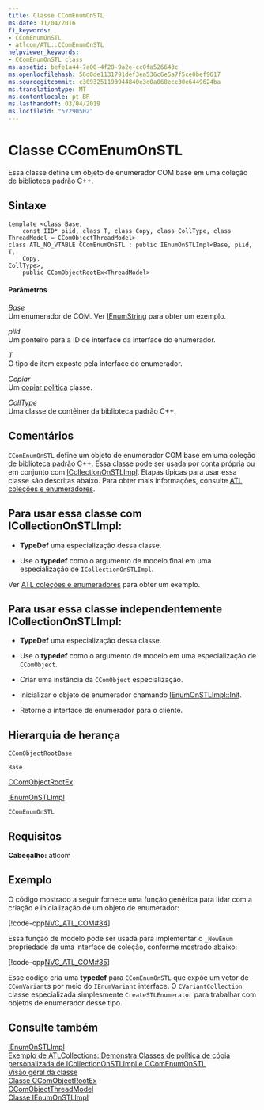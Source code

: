 ```yaml
---
title: Classe CComEnumOnSTL
ms.date: 11/04/2016
f1_keywords:
- CComEnumOnSTL
- atlcom/ATL::CComEnumOnSTL
helpviewer_keywords:
- CComEnumOnSTL class
ms.assetid: befe1a44-7a00-4f28-9a2e-cc0fa526643c
ms.openlocfilehash: 56d0de1131791def3ea536c6e5a7f5ce0bef9617
ms.sourcegitcommit: c3093251193944840e3d0a068ecc30e6449624ba
ms.translationtype: MT
ms.contentlocale: pt-BR
ms.lasthandoff: 03/04/2019
ms.locfileid: "57290502"
---
```

# <a name="ccomenumonstl-class"></a>Classe CComEnumOnSTL

Essa classe define um objeto de enumerador COM base em uma coleção de biblioteca padrão C++.

## <a name="syntax"></a>Sintaxe

```
template <class Base,
    const IID* piid, class T, class Copy, class CollType, class ThreadModel = CComObjectThreadModel>
class ATL_NO_VTABLE CComEnumOnSTL : public IEnumOnSTLImpl<Base, piid,
T,
    Copy,
CollType>,
    public CComObjectRootEx<ThreadModel>
```

#### <a name="parameters"></a>Parâmetros

*Base*<br/>
Um enumerador de COM. Ver [IEnumString](/windows/desktop/api/objidl/nn-objidl-ienumstring) para obter um exemplo.

*piid*<br/>
Um ponteiro para a ID de interface da interface do enumerador.

*T*<br/>
O tipo de item exposto pela interface do enumerador.

*Copiar*<br/>
Um [copiar política](../../atl/atl-copy-policy-classes.md) classe.

*CollType*<br/>
Uma classe de contêiner da biblioteca padrão C++.

## <a name="remarks"></a>Comentários

`CComEnumOnSTL` define um objeto de enumerador COM base em uma coleção de biblioteca padrão C++. Essa classe pode ser usada por conta própria ou em conjunto com [ICollectionOnSTLImpl](../../atl/reference/icollectiononstlimpl-class.md). Etapas típicas para usar essa classe são descritas abaixo. Para obter mais informações, consulte [ATL coleções e enumeradores](../../atl/atl-collections-and-enumerators.md).

## <a name="to-use-this-class-with-icollectiononstlimpl"></a>Para usar essa classe com ICollectionOnSTLImpl:

- **TypeDef** uma especialização dessa classe.

- Use o **typedef** como o argumento de modelo final em uma especialização de `ICollectionOnSTLImpl`.

Ver [ATL coleções e enumeradores](../../atl/atl-collections-and-enumerators.md) para obter um exemplo.

## <a name="to-use-this-class-independently-of-icollectiononstlimpl"></a>Para usar essa classe independentemente ICollectionOnSTLImpl:

- **TypeDef** uma especialização dessa classe.

- Use o **typedef** como o argumento de modelo em uma especialização de `CComObject`.

- Criar uma instância da `CComObject` especialização.

- Inicializar o objeto de enumerador chamando [IEnumOnSTLImpl::Init](../../atl/reference/ienumonstlimpl-class.md#init).

- Retorne a interface de enumerador para o cliente.

## <a name="inheritance-hierarchy"></a>Hierarquia de herança

`CComObjectRootBase`

`Base`

[CComObjectRootEx](../../atl/reference/ccomobjectrootex-class.md)

[IEnumOnSTLImpl](../../atl/reference/ienumonstlimpl-class.md)

`CComEnumOnSTL`

## <a name="requirements"></a>Requisitos

**Cabeçalho:** atlcom

## <a name="example"></a>Exemplo

O código mostrado a seguir fornece uma função genérica para lidar com a criação e inicialização de um objeto de enumerador:

[!code-cpp[NVC_ATL_COM#34](../../atl/codesnippet/cpp/ccomenumonstl-class_1.h)]

Essa função de modelo pode ser usada para implementar o `_NewEnum` propriedade de uma interface de coleção, conforme mostrado abaixo:

[!code-cpp[NVC_ATL_COM#35](../../atl/codesnippet/cpp/ccomenumonstl-class_2.h)]

Esse código cria uma **typedef** para `CComEnumOnSTL` que expõe um vetor de `CComVariant`s por meio do `IEnumVariant` interface. O `CVariantCollection` classe especializada simplesmente `CreateSTLEnumerator` para trabalhar com objetos de enumerador desse tipo.

## <a name="see-also"></a>Consulte também

[IEnumOnSTLImpl](../../atl/reference/ienumonstlimpl-class.md)<br/>
[Exemplo de ATLCollections: Demonstra Classes de política de cópia personalizada de ICollectionOnSTLImpl e CComEnumOnSTL](../../visual-cpp-samples.md)<br/>
[Visão geral da classe](../../atl/atl-class-overview.md)<br/>
[Classe CComObjectRootEx](../../atl/reference/ccomobjectrootex-class.md)<br/>
[CComObjectThreadModel](atl-typedefs.md#ccomobjectthreadmodel)<br/>
[Classe IEnumOnSTLImpl](../../atl/reference/ienumonstlimpl-class.md)
